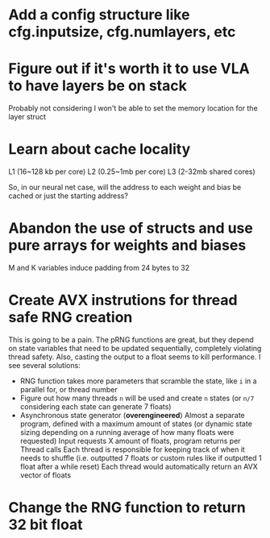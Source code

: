# Add a config structure like cfg.inputsize, cfg.numlayers, etc

# Figure out if it's worth it to use VLA to have layers be on stack
Probably not considering I won't be able to set the memory location for the layer struct

# Learn about cache locality
L1 (16~128 kb per core)
L2 (0.25~1mb per core)
L3 (2-32mb shared cores)

So, in our neural net case, will the address to each weight and bias be cached or just the starting address?

# Abandon the use of structs and use pure arrays for weights and biases
M and K variables induce padding from 24 bytes to 32

# Create AVX instrutions for thread safe RNG creation
This is going to be a pain. The pRNG functions are great, but they depend on state variables that need to be updated sequentially, completely violating thread safety.
Also, casting the output to a float seems to kill performance.
I see several solutions:
* RNG function takes more parameters that scramble the state, like `i` in a parallel for, or thread number
* Figure out how many threads `n` will be used and create `n` states (or `n/7` considering each state can generate 7 floats)
* Asynchronous state generator (**overengineered**)
	Almost a separate program, defined with a maximum amount of states (or dynamic state sizing depending on a running average of how many floats were requested)
	Input requests X amount of floats, program returns per Thread calls
	Each thread is responsible for keeping track of when it needs to shuffle (i.e. outputted 7 floats or custom rules like if outputted 1 float after a while reset)
	Each thread would automatically return an AVX vector of floats

# Change the RNG function to return 32 bit float
